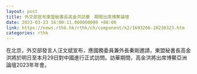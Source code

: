 ```yaml
---
layout: post
title: 外交部宣布東盟秘書長高金洪訪華　期間出席博鰲論壇
date: 2023-03-23 16:00:11.000000000 +08:00
link: https://news.rthk.hk/rthk/ch/component/k2/1693266-20230323.htm
categories: rthk
---
```


在北京，外交部發言人汪文斌宣布，應國務委員兼外長秦剛邀請，東盟秘書長高金洪將於明日至本月29日對中國進行正式訪問。訪華期間，高金洪將出席博鰲亞洲論壇2023年年會。
